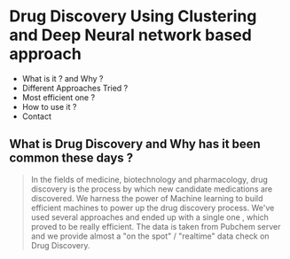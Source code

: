 #                                     Drug Discovery Using Clustering and Deep Neural network based approach

-  What is it ? and Why ?
-  Different Approaches Tried ?
-  Most efficient one ?
-  How to use it ?
-  Contact 


## What is Drug Discovery and Why has it been common these days ?
> In the fields of medicine, biotechnology and pharmacology, drug discovery is the process by which new candidate medications are discovered. We harness the power of Machine learning to build efficient machines to power up the drug discovery process. We've used several approaches and ended up with a single one , which proved to be really efficient.
> The data is taken from Pubchem server and we provide almost a "on the spot" / "realtime" data check on Drug Discovery.

